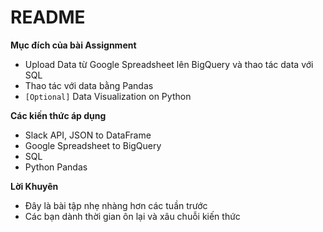 # README

**Mục đích của bài Assignment**
*  Upload Data từ Google Spreadsheet lên BigQuery và thao tác data với SQL
*  Thao tác với data bằng Pandas
*   `[Optional]` Data Visualization on Python

**Các kiến thức áp dụng**
* Slack API, JSON to DataFrame
* Google Spreadsheet to BigQuery
* SQL
* Python Pandas

**Lời Khuyên**
* Đây là bài tập nhẹ nhàng hơn các tuần trước
* Các bạn dành thời gian ôn lại và xâu chuỗi kiến thức
